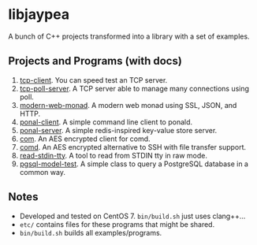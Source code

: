 # libjaypea

A bunch of C++ projects transformed into a library with a set of examples.

## Projects and Programs (with docs)

1. [tcp-client](doc/tcp-client.md). You can speed test an TCP server.
2. [tcp-poll-server](doc/tcp-poll-server.md). A TCP server able to manage many connections using poll.
3. [modern-web-monad](doc/modern-web-monad.md). A modern web monad using SSL, JSON, and HTTP.
4. [ponal-client](doc/ponal.md). A simple command line client to ponald.
5. [ponal-server](doc/ponal.md). A simple redis-inspired key-value store server.
6. [com](doc/comd.md). An AES encrypted client for comd.
7. [comd](doc/comd.md). An AES encrypted alternative to SSH with file transfer support.
8. [read-stdin-tty](doc/comd.md). A tool to read from STDIN tty in raw mode.
9. [pgsql-model-test](doc/pgsql-model.md). A simple class to query a PostgreSQL database in a common way.

## Notes

* Developed and tested on CentOS 7. ```bin/build.sh``` just uses clang++...
* ```etc/``` contains files for these programs that might be shared.
* ```bin/build.sh``` builds all examples/programs.
